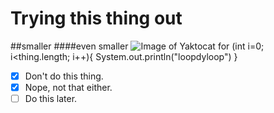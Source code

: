 # Trying this thing out
##smaller
####even smaller 
![Image of Yaktocat](https://octodex.github.com/images/yaktocat.png)
for (int i=0; i<thing.length; i++){
   System.out.println("loopdyloop")
   }
   
- [x] Don't do this thing.
- [x] Nope, not that either.
- [ ] Do this later.

